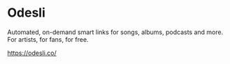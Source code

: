 # Odesli
Automated, on-demand smart links for songs, albums, podcasts and more. For artists, for fans, for free.

https://odesli.co/
